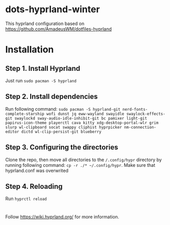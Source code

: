 # dots-hyprland-winter

This hyprland configuration based on https://github.com/AmadeusWM/dotfiles-hyprland

# Installation
## Step 1. Install Hyprland
Just run `sudo pacman -S hyprland`
## Step 2. Install dependencies
Run following command: `sudo pacman -S hyprland-git nerd-fonts-complete-starship wofi dunst jq eww-wayland swayidle swaylock-effects-git swaylockd sway-audio-idle-inhibit-git bc pamixer light-git papirus-icon-theme playerctl cava kitty xdg-desktop-portal-wlr grim slurp wl-clipboard socat swappy cliphist hyprpicker nm-connection-editor dictd wl-clip-persist-git blueberry`
## Step 3. Configuring the directories
Clone the repo, then move all directories to the `/.config/hypr` directory by running following command: `cp -r ./* ~/.config/hypr`. Make sure that hyprland.conf was overwrited
## Step 4. Reloading
Run `hyprctl reload`

#

Follow https://wiki.hyprland.org/ for more information.
